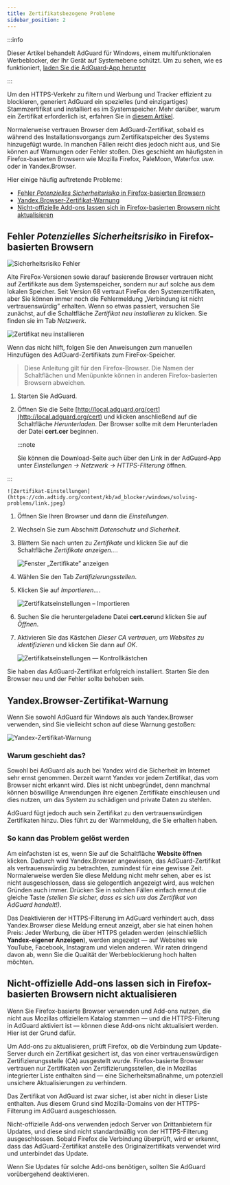 ```yaml
---
title: Zertifikatsbezogene Probleme
sidebar_position: 2
---
```


:::info

Dieser Artikel behandelt AdGuard für Windows, einem multifunktionalen Werbeblocker, der Ihr Gerät auf Systemebene schützt. Um zu sehen, wie es funktioniert, [laden Sie die AdGuard-App herunter](https://agrd.io/download-kb-adblock)

:::

Um den HTTPS-Verkehr zu filtern und Werbung und Tracker effizient zu blockieren, generiert AdGuard ein spezielles (und einzigartiges) Stammzertifikat und installiert es im Systemspeicher. Mehr darüber, warum ein Zertifikat erforderlich ist, erfahren Sie in [diesem Artikel](/general/https-filtering/what-is-https-filtering).

Normalerweise vertrauen Browser dem AdGuard-Zertifikat, sobald es während des Installationsvorgangs zum Zertifikatspeicher des Systems hinzugefügt wurde. In manchen Fällen reicht dies jedoch nicht aus, und Sie können auf Warnungen oder Fehler stoßen. Dies geschieht am häufigsten in Firefox-basierten Browsern wie Mozilla Firefox, PaleMoon, Waterfox usw. oder in Yandex.Browser.

Hier einige häufig auftretende Probleme:

- [Fehler *Potenzielles Sicherheitsrisiko* in Firefox-basierten Browsern](#potential-security-risk-error-in-firefox-based-browsers)
- [Yandex.Browser-Zertifikat-Warnung](#yandexbrowser-certificate-warning)
- [Nicht-offizielle Add-ons lassen sich in Firefox-basierten Browsern nicht aktualisieren](#non-official-add-ons-dont-update-in-firefox-based-browsers)

## Fehler *Potenzielles Sicherheitsrisiko* in Firefox-basierten Browsern

![Sicherheitsrisiko Fehler](https://cdn.adtidy.org/public/Adguard/kb/en/certificate/cert_error_en.png)

Alte FireFox-Versionen sowie darauf basierende Browser vertrauen nicht auf Zertifikate aus dem Systemspeicher, sondern nur auf solche aus dem lokalen Speicher. Seit Version 68 vertraut FireFox den Systemzertifikaten, aber Sie können immer noch die Fehlermeldung „Verbindung ist nicht vertrauenswürdig” erhalten. Wenn so etwas passiert, versuchen Sie zunächst, auf die Schaltfläche *Zertifikat neu installieren* zu klicken. Sie finden sie im Tab *Netzwerk*.

![Zertifikat neu installieren](https://cdn.adtidy.org/content/kb/ad_blocker/windows/solving-problems/reinstall.jpg)

Wenn das nicht hilft, folgen Sie den Anweisungen zum manuellen Hinzufügen des AdGuard-Zertifikats zum FireFox-Speicher.

> Diese Anleitung gilt für den Firefox-Browser. Die Namen der Schaltflächen und Menüpunkte können in anderen Firefox-basierten Browsern abweichen.

1. Starten Sie AdGuard.

1. Öffnen Sie die Seite [http://local.adguard.org/cert](http://local.adguard.org/cert) und klicken anschließend auf die Schaltfläche *Herunterladen*. Der Browser sollte mit dem Herunterladen der Datei **cert.cer** beginnen.

    :::note

    Sie können die Download-Seite auch über den Link in der AdGuard-App unter *Einstellungen → Netzwerk → HTTPS-Filterung* öffnen.


:::

    ![Zertifikat-Einstellungen](https://cdn.adtidy.org/content/kb/ad_blocker/windows/solving-problems/link.jpeg)

1. Öffnen Sie Ihren Browser und dann die *Einstellungen*.

1. Wechseln Sie zum Abschnitt *Datenschutz und Sicherheit*.

1. Blättern Sie nach unten zu *Zertifikate* und klicken Sie auf die Schaltfläche *Zertifikate anzeigen…*.

    ![Fenster „Zertifikate” anzeigen](https://cdn.adtidy.org/content/kb/ad_blocker/windows/solving-problems/import1.jpeg)

1. Wählen Sie den Tab *Zertifizierungsstellen*.

1. Klicken Sie auf *Importieren...*.

    ![Zertifikatseinstellungen – Importieren](https://cdn.adtidy.org/content/kb/ad_blocker/windows/solving-problems/import2.jpeg)

1. Suchen Sie die heruntergeladene Datei **cert.cer**und klicken Sie auf *Öffnen*.

1. Aktivieren Sie das Kästchen *Dieser CA vertrauen, um Websites zu identifizieren* und klicken Sie dann auf *OK*.

    ![Zertifikatseinstellungen — Kontrollkästchen](https://cdn.adtidy.org/content/kb/ad_blocker/windows/solving-problems/cert_checkbox.jpg)

Sie haben das AdGuard-Zertifikat erfolgreich installiert. Starten Sie den Browser neu und der Fehler sollte behoben sein.

## Yandex.Browser-Zertifikat-Warnung

Wenn Sie sowohl AdGuard für Windows als auch Yandex.Browser verwenden, sind Sie vielleicht schon auf diese Warnung gestoßen:

![Yandex-Zertifikat-Warnung](https://cdn.adtidy.org/content/kb/ad_blocker/windows/solving-problems/yandex-cert.png)

### Warum geschieht das?

Sowohl bei AdGuard als auch bei Yandex wird die Sicherheit im Internet sehr ernst genommen. Derzeit warnt Yandex vor jedem Zertifikat, das vom Browser nicht erkannt wird. Dies ist nicht unbegründet, denn manchmal können böswillige Anwendungen ihre eigenen Zertifikate einschleusen und dies nutzen, um das System zu schädigen und private Daten zu stehlen.

AdGuard fügt jedoch auch sein Zertifikat zu den vertrauenswürdigen Zertifikaten hinzu. Dies führt zu der Warnmeldung, die Sie erhalten haben.

### So kann das Problem gelöst werden

Am einfachsten ist es, wenn Sie auf die Schaltfläche **Website öffnen** klicken. Dadurch wird Yandex.Browser angewiesen, das AdGuard-Zertifikat als vertrauenswürdig zu betrachten, zumindest für eine gewisse Zeit. Normalerweise werden Sie diese Meldung nicht mehr sehen, aber es ist nicht ausgeschlossen, dass sie gelegentlich angezeigt wird, aus welchen Gründen auch immer. Drücken Sie in solchen Fällen einfach erneut die gleiche Taste *(stellen Sie sicher, dass es sich um das Zertifikat von AdGuard handelt!)*.

Das Deaktivieren der HTTPS-Filterung im AdGuard verhindert auch, dass Yandex.Browser diese Meldung erneut anzeigt, aber sie hat einen hohen Preis: Jeder Werbung, die über HTTPS geladen werden (einschließlich **Yandex-eigener Anzeigen**), werden angezeigt — auf Websites wie YouTube, Facebook, Instagram und vielen anderen. Wir raten dringend davon ab, wenn Sie die Qualität der Werbeblockierung hoch halten möchten.

## Nicht-offizielle Add-ons lassen sich in Firefox-basierten Browsern nicht aktualisieren

Wenn Sie Firefox-basierte Browser verwenden und Add-ons nutzen, die nicht aus Mozillas offiziellem Katalog stammen — und die HTTPS-Filterung in AdGuard aktiviert ist — können diese Add-ons nicht aktualisiert werden. Hier ist der Grund dafür.

Um Add-ons zu aktualisieren, prüft Firefox, ob die Verbindung zum Update-Server durch ein Zertifikat gesichert ist, das von einer vertrauenswürdigen Zertifizierungsstelle (CA) ausgestellt wurde. Firefox-basierte Browser vertrauen nur Zertifikaten von Zertifizierungsstellen, die in Mozillas integrierter Liste enthalten sind — eine Sicherheitsmaßnahme, um potenziell unsichere Aktualisierungen zu verhindern.

Das Zertifikat von AdGuard ist zwar sicher, ist aber nicht in dieser Liste enthalten. Aus diesem Grund sind Mozilla-Domains von der HTTPS-Filterung im AdGuard ausgeschlossen.

Nicht-offizielle Add-ons verwenden jedoch Server von Drittanbietern für Updates, und diese sind nicht standardmäßig von der HTTPS-Filterung ausgeschlossen. Sobald Firefox die Verbindung überprüft, wird er erkennt, dass das AdGuard-Zertifikat anstelle des Originalzertifikats verwendet wird und unterbindet das Update.

Wenn Sie Updates für solche Add-ons benötigen, sollten Sie AdGuard vorübergehend deaktivieren.
